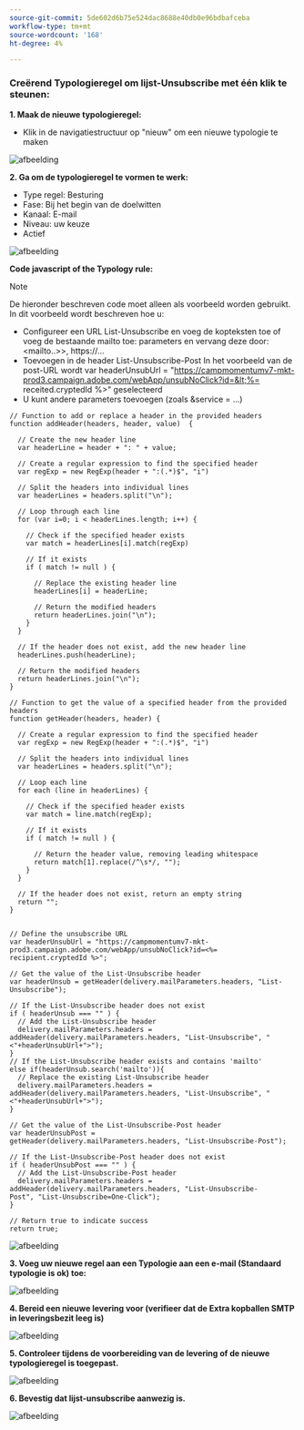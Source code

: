 ```yaml
---
source-git-commit: 5de602d6b75e524dac8688e40db0e96bdbafceba
workflow-type: tm+mt
source-wordcount: '168'
ht-degree: 4%

---
```

### Creërend Typologieregel om lijst-Unsubscribe met één klik te steunen:

**1. Maak de nieuwe typologieregel:**

* Klik in de navigatiestructuur op &quot;nieuw&quot; om een nieuwe typologie te maken


![afbeelding](/help/assets/CreatingTypologyRules1.png)



**2. Ga om de typologieregel te vormen te werk:**

* Type regel: Besturing
* Fase: Bij het begin van de doelwitten
* Kanaal: E-mail
* Niveau: uw keuze
* Actief


![afbeelding](/help/assets/CreatingTypologyRules2.png)


**Code javascript of the Typology rule:**


>[!NOTE]
>
>De hieronder beschreven code moet alleen als voorbeeld worden gebruikt.
>In dit voorbeeld wordt beschreven hoe u:
>* Configureer een URL List-Unsubscribe en voeg de kopteksten toe of voeg de bestaande mailto toe: parameters en vervang deze door: &lt;mailto..>>, https://...
>* Toevoegen in de header List-Unsubscribe-Post
>In het voorbeeld van de post-URL wordt var headerUnsubUrl = &quot;https://campmomentumv7-mkt-prod3.campaign.adobe.com/webApp/unsubNoClick?id=&lt;%= receited.cryptedId %>&quot; geselecteerd
>* U kunt andere parameters toevoegen (zoals &amp;service = ...)
>


```
// Function to add or replace a header in the provided headers 
function addHeader(headers, header, value)  { 
    
  // Create the new header line 
  var headerLine = header + ": " + value; 
    
  // Create a regular expression to find the specified header 
  var regExp = new RegExp(header + ":(.*)$", "i") 
    
  // Split the headers into individual lines 
  var headerLines = headers.split("\n"); 
    
  // Loop through each line 
  for (var i=0; i < headerLines.length; i++) { 
      
    // Check if the specified header exists 
    var match = headerLines[i].match(regExp) 
      
    // If it exists 
    if ( match != null ) { 
        
      // Replace the existing header line 
      headerLines[i] = headerLine; 
        
      // Return the modified headers 
      return headerLines.join("\n"); 
    } 
  } 
    
  // If the header does not exist, add the new header line 
  headerLines.push(headerLine); 
    
  // Return the modified headers 
  return headerLines.join("\n"); 
} 
  
// Function to get the value of a specified header from the provided headers 
function getHeader(headers, header) { 
    
  // Create a regular expression to find the specified header 
  var regExp = new RegExp(header + ":(.*)$", "i") 
    
  // Split the headers into individual lines 
  var headerLines = headers.split("\n"); 
    
  // Loop each line 
  for each (line in headerLines) { 
      
    // Check if the specified header exists 
    var match = line.match(regExp); 
      
    // If it exists 
    if ( match != null ) { 
        
      // Return the header value, removing leading whitespace 
      return match[1].replace(/^\s*/, ""); 
    } 
  } 
    
  // If the header does not exist, return an empty string 
  return ""; 
} 
  
  
// Define the unsubscribe URL 
var headerUnsubUrl = "https://campmomentumv7-mkt-prod3.campaign.adobe.com/webApp/unsubNoClick?id=<%= recipient.cryptedId %>"; 
  
// Get the value of the List-Unsubscribe header 
var headerUnsub = getHeader(delivery.mailParameters.headers, "List-Unsubscribe"); 
  
// If the List-Unsubscribe header does not exist 
if ( headerUnsub === "" ) { 
  // Add the List-Unsubscribe header 
  delivery.mailParameters.headers = addHeader(delivery.mailParameters.headers, "List-Unsubscribe", "<"+headerUnsubUrl+">"); 
} 
// If the List-Unsubscribe header exists and contains 'mailto' 
else if(headerUnsub.search('mailto')){ 
  // Replace the existing List-Unsubscribe header 
  delivery.mailParameters.headers = addHeader(delivery.mailParameters.headers, "List-Unsubscribe", "<"+headerUnsubUrl+">"); 
} 
  
// Get the value of the List-Unsubscribe-Post header 
var headerUnsubPost = getHeader(delivery.mailParameters.headers, "List-Unsubscribe-Post"); 
  
// If the List-Unsubscribe-Post header does not exist 
if ( headerUnsubPost === "" ) { 
  // Add the List-Unsubscribe-Post header 
  delivery.mailParameters.headers = addHeader(delivery.mailParameters.headers, "List-Unsubscribe-Post", "List-Unsubscribe=One-Click"); 
} 
  
// Return true to indicate success 
return true; 
```


![afbeelding](/help/assets/CreatingTypologyRules3.png)



**3. Voeg uw nieuwe regel aan een Typologie aan een e-mail (Standaard typologie is ok) toe:**

![afbeelding](/help/assets/CreatingTypologyRules4.png)



**4. Bereid een nieuwe levering voor (verifieer dat de Extra kopballen SMTP in leveringsbezit leeg is)**

![afbeelding](/help/assets/CreatingTypologyRules5.png)



**5. Controleer tijdens de voorbereiding van de levering of de nieuwe typologieregel is toegepast.**

![afbeelding](/help/assets/CreatingTypologyRules6.png)



**6. Bevestig dat lijst-unsubscribe aanwezig is.**

![afbeelding](/help/assets/CreatingTypologyRules7.png)
